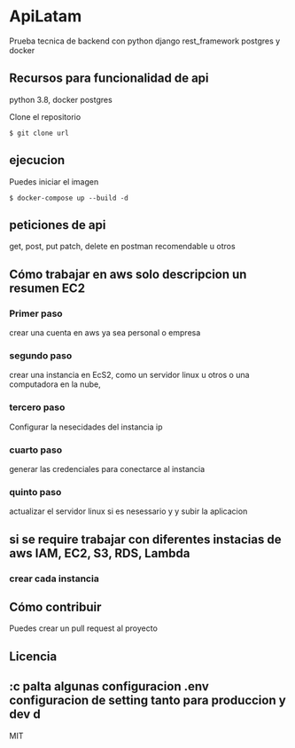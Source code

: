 # ApiLatam

Prueba tecnica de backend con python django rest_framework postgres y docker

## Recursos para funcionalidad de api
python 3.8,
docker
postgres

Clone el repositorio

`$ git clone url`

## ejecucion

Puedes iniciar el imagen 

`$ docker-compose up --build -d`

## peticiones de api 
get, post, put patch, delete
 en postman recomendable u otros 

## Cómo trabajar en aws solo descripcion un resumen EC2

### Primer paso 
crear una cuenta  en aws ya sea personal o empresa
### segundo paso 
crear una instancia en EcS2, como un servidor linux u otros o una computadora en la nube, 
### tercero paso 
Configurar la nesecidades del instancia ip
### cuarto paso 
generar las credenciales para conectarce al instancia 
### quinto paso 
actualizar el servidor linux si es nesessario y y subir la aplicacion 


## si se require trabajar con diferentes instacias de aws IAM, EC2, S3, RDS, Lambda
### crear cada instancia 



## Cómo contribuir

Puedes crear un pull request al proyecto

## Licencia

## :c palta algunas configuracion  .env configuracion de setting tanto para produccion y dev d

MIT
